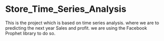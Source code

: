 # Store_Time_Series_Analysis
This is the project which is based on time series analysis. 
where we are to predicting the next year Sales and profit. 
we are using the Facebook Prophet library to do so.

